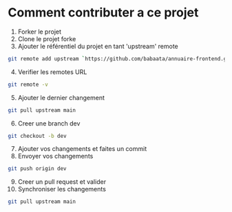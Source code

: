 # Comment contributer a ce projet

1. Forker le projet
2. Clone le projet forke
3. Ajouter le référentiel du projet en tant 'upstream' remote
```sh
git remote add upstream `https://github.com/babaata/annuaire-frontend.git`
```
4. Verifier les remotes URL
```sh
git remote -v
```
5. Ajouter le dernier changement
```sh
git pull upstream main
```
6. Creer une branch dev
```sh
git checkout -b dev
```
7. Ajouter vos changements et faites un commit
8. Envoyer vos changements
```sh
git push origin dev
```
9. Creer un pull request et valider
12. Synchroniser les changements
```sh
git pull upstream main
```
